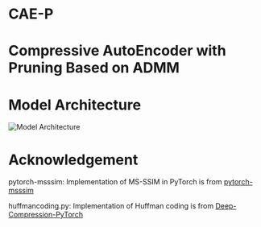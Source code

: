 # CAE-P
# Compressive AutoEncoder with Pruning Based on ADMM

# Model Architecture
![Model Architecture](https://raw.github.com/JasonZHM/CAEP/master/fig/model_new.jpg)

# Acknowledgement
pytorch-msssim: Implementation of MS-SSIM in PyTorch is from [pytorch-msssim]( https://github.com/jorge-pessoa/pytorch-msssim)

huffmancoding.py: Implementation of Huffman coding is from [Deep-Compression-PyTorch](https://github.com/mightydeveloper/Deep-Compression-PyTorch)
